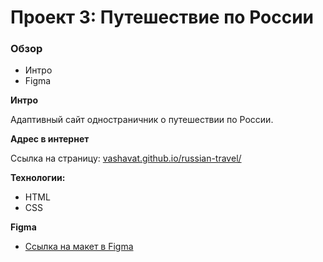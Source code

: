# Проект 3: Путешествие по России

### Обзор
* Интро
* Figma

**Интро**

Адаптивный сайт одностраничник о путешествии по России.

**Адрес в интернет**

Ссылка на страницу: [vashavat.github.io/russian-travel/](https://vashavat.github.io/russian-travel/)

**Технологии:**
* HTML
* CSS

**Figma**

* [Ссылка на макет в Figma](https://www.figma.com/file/OyRWEjU6wBwRe1hapzQoLx/Sprint-3%3A-Russia-%2F-desktop-%2B-mobile?node-id=28503%3A0)
